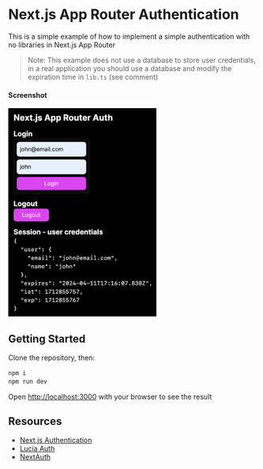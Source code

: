 # Next.js App Router Authentication

This is a simple example of how to implement a simple authentication with no libraries in Next.js App Router

> Note: This example does not use a database to store user credentials, in a real application you should use a database and modify the expiration time in `lib.ts` (see comment)

#### Screenshot

<img src="screenshot.png" alt="screenshot" width="300">

## Getting Started

Clone the repository, then:

```bash
npm i
npm run dev
```

Open [http://localhost:3000](http://localhost:3000) with your browser to see the result

## Resources

- [Next.js Authentication](https://nextjs.org/docs/app/building-your-application/authentication)
- [Lucia Auth](https://lucia-auth.com/)
- [NextAuth](https://next-auth.js.org/)
